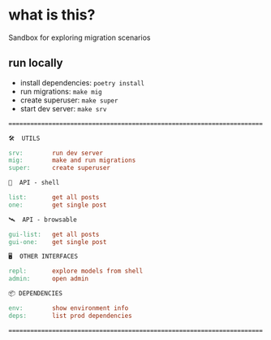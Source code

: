 # what is this?

Sandbox for exploring migration scenarios

## run locally

* install dependencies: `poetry install`
* run migrations: `make mig`
* create superuser: `make super`
* start dev server: `make srv`

```Makefile
======================================================================

🛠  UTILS

srv:        run dev server
mig:        make and run migrations
super:      create superuser

📡  API - shell

list:       get all posts
one:        get single post

🛰  API - browsable

gui-list:   get all posts
gui-one:    get single post

🖥  OTHER INTERFACES

repl:       explore models from shell
admin:      open admin

📦 DEPENDENCIES

env:        show environment info
deps:       list prod dependencies

======================================================================
```
